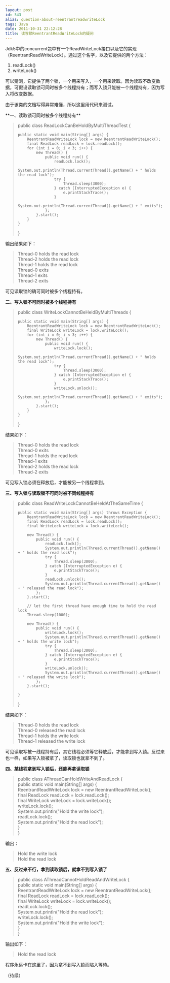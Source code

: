 ```yaml
---
layout: post
id: 543
alias: question-about-reentrantreadwriteLock
tags: Java
date: 2011-10-31 22:12:28
title: 读写锁ReentrantReadWriteLock的疑问
---
```


Jdk5中的concurrent包中有一个ReadWriteLock接口以及它的实现（ReentrantReadWriteLock）。通过这个名字，以及它提供的两个方法：

1.  readLock()
2.  writeLock()

可以猜测，它提供了两个锁，一个用来写入，一个用来读取。因为读取不改变数据，可假设读取锁可同时被多个线程持有；而写入锁只能被一个线程持有，因为写入将改变数据。

由于该类的文档写得异常难懂，所以这里用代码来测试。

<span id="more-543"></span>
<p>**一、读取锁可同时被多个线程持有**

> public class ReadLockCanBeHoldByMultiThreadTest { 
> 
>     public static void main(String[] args) {     
>         ReentrantReadWriteLock lock = new ReentrantReadWriteLock();      
>         final ReadLock readLock = lock.readLock();      
>         for (int i = 0; i < 3; i++) {      
>             new Thread() {      
>                 public void run() {      
>                     readLock.lock();      
>                     System.out.println(Thread.currentThread().getName() + " holds the read lock");      
>                     try {      
>                         Thread.sleep(3000);      
>                     } catch (InterruptedException e) {      
>                         e.printStackTrace();      
>                     }      
>                     System.out.println(Thread.currentThread().getName() + " exits");      
>                 };      
>             }.start();      
>         }      
>     }      
> }
> 
>  

输出结果如下：

> Thread-0 holds the read lock     
> Thread-2 holds the read lock      
> Thread-1 holds the read lock      
> Thread-0 exits      
> Thread-1 exits      
> Thread-2 exits
> 
>  

可见读取锁的确可同时被多个线程持有。

**二、写入锁不可同时被多个线程持有**

> public class WriteLockCannotBeHeldByMultiThreads { 
> 
>     public static void main(String[] args) {     
>         ReentrantReadWriteLock lock = new ReentrantReadWriteLock();      
>         final WriteLock writeLock = lock.writeLock();      
>         for (int i = 0; i < 3; i++) {      
>             new Thread() {      
>                 public void run() {      
>                     writeLock.lock();      
>                     System.out.println(Thread.currentThread().getName() + " holds the read lock");      
>                     try {      
>                         Thread.sleep(3000);      
>                     } catch (InterruptedException e) {      
>                         e.printStackTrace();      
>                     }      
>                     writeLock.unlock();      
>                     System.out.println(Thread.currentThread().getName() + " exits");      
>                 };      
>             }.start();      
>         }      
>     } 
> 
> }
> 
>  

结果如下：

> Thread-0 holds the read lock     
> Thread-0 exits      
> Thread-1 holds the read lock      
> Thread-1 exits      
> Thread-2 holds the read lock      
> Thread-2 exits
> 
>  

可见写入锁必须在释放后，才能被另一个线程拿到。

**三、写入锁与读取锁不可同时被不同线程持有**

> public class ReadWriteLockCannotBeHeldAtTheSameTime { 
> 
>     public static void main(String[] args) throws Exception {     
>         ReentrantReadWriteLock lock = new ReentrantReadWriteLock();      
>         final ReadLock readLock = lock.readLock();      
>         final WriteLock writeLock = lock.writeLock(); 
> 
>         new Thread() {     
>             public void run() {      
>                 readLock.lock();      
>                 System.out.println(Thread.currentThread().getName() + " holds the read lock");      
>                 try {      
>                     Thread.sleep(3000);      
>                 } catch (InterruptedException e) {      
>                     e.printStackTrace();      
>                 }      
>                 readLock.unlock();      
>                 System.out.println(Thread.currentThread().getName() + " released the read lock");      
>             };      
>         }.start(); 
> 
>         // let the first thread have enough time to hold the read lock     
>         Thread.sleep(1000); 
> 
>         new Thread() {     
>             public void run() {      
>                 writeLock.lock();      
>                 System.out.println(Thread.currentThread().getName() + " holds the write lock");      
>                 try {      
>                     Thread.sleep(3000);      
>                 } catch (InterruptedException e) {      
>                     e.printStackTrace();      
>                 }      
>                 writeLock.unlock();      
>                 System.out.println(Thread.currentThread().getName() + " released the write lock");      
>             };      
>         }.start(); 
> 
>     }     
> }
> 
>  

结果如下：

> Thread-0 holds the read lock     
> Thread-0 released the read lock      
> Thread-1 holds the write lock      
> Thread-1 released the write lock
> 
>  

可见读取写被一线程持有后，其它线程必须等它释放后，才能拿到写入锁。反过来也一样，如果写入锁被拿了，读取锁也就拿不到了。

**四、某线程拿到写入锁后，还能再拿读取锁**

> public class AThreadCanHoldWriteAndReadLock {     
>     public static void main(String[] args) {      
>         ReentrantReadWriteLock lock = new ReentrantReadWriteLock();      
>         final ReadLock readLock = lock.readLock();      
>         final WriteLock writeLock = lock.writeLock();      
>         writeLock.lock();      
>         System.out.println("Hold the write lock");      
>         readLock.lock();      
>         System.out.println("Hold the read lock");      
>     }      
> }
> 
>  

<font style="background-color: #ffffff">输出：</font>

> Hold the write lock     
> Hold the read lock
> 
>  

**五、反过来不行，拿到读取锁后，就拿不到写入锁了**

> public class AThreadCannotHoldReadAndWriteLock {     
>     public static void main(String[] args) {      
>         ReentrantReadWriteLock lock = new ReentrantReadWriteLock();      
>         final ReadLock readLock = lock.readLock();      
>         final WriteLock writeLock = lock.writeLock();      
>         readLock.lock();      
>         System.out.println("Hold the read lock");      
>         writeLock.lock();      
>         System.out.println("Hold the write lock");      
>     }      
> }
> 
>  

输出如下：

> Hold the read lock
> 
>  

程序永远卡在这里了，因为拿不到写入锁而陷入等待。

（待续）
